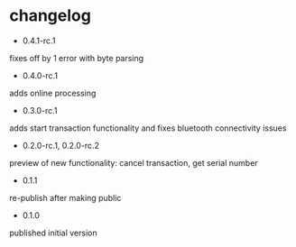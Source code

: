 # changelog

* 0.4.1-rc.1

fixes off by 1 error with byte parsing

* 0.4.0-rc.1

adds online processing

* 0.3.0-rc.1

adds start transaction functionality and fixes bluetooth connectivity issues

* 0.2.0-rc.1, 0.2.0-rc.2

preview of new functionality: cancel transaction, get serial number

* 0.1.1

re-publish after making public

* 0.1.0

published initial version

